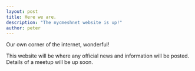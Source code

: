 ```yaml
---
layout: post
title: Here we are.
description: "The nycmeshnet website is up!"
author: peter
---
```


Our own corner of the internet, wonderful!

This website will be where any official news and information will be posted. Details of a meetup will be up soon.
